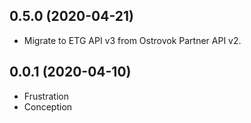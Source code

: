 0.5.0 (2020-04-21)
------------------

- Migrate to ETG API v3 from Ostrovok Partner API v2.


0.0.1 (2020-04-10)
------------------

-   Frustration
-   Conception

